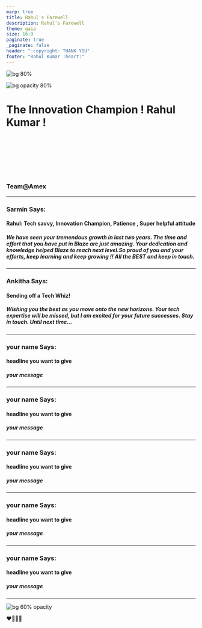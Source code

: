 ```yaml
---
marp: true
title: Rahul's Farewell
description: Rahul's Farewell
theme: gaia
size: 16:9
paginate: true
_paginate: false
header: ":copyright: THANK YOU"
footer: "Rahul Kumar :heart:"
---
```

![bg 80%](image/rahul.jpeg)

![bg opacity 80%](http://img.picturequotes.com/2/542/541515/goodbye-quote-1.jpg)

# <!--fit--> The Innovation Champion ! **Rahul Kumar** ! 

<br /> <br />
<br/><br/>
<br/><br/>

### Team@Amex

<!-- This is presenter note. You can write down notes through HTML comment. -->
---


### Sarmin Says:
#### Rahul: Tech savvy, Innovation Champion, Patience , Super helpful attitude
##### We have seen your tremendous growth in last two years. The time and effort that you have put in Blaze are just amazing. Your dedication and knowledge helped Blaze to reach next level.So proud of you and your efforts, keep learning and keep growing !! All the BEST and keep in touch. 

<!-- _class: lead -->

<style scoped> { font-size:24px;}</style>
---

### Ankitha Says:
####  Sending off a Tech Whiz!
##### Wishing you the best as you move onto the new horizons. Your tech expertise will be missed, but I am excited for your future successes. Stay in touch. Until next time...
<!-- _class: lead -->
<style scoped> { font-size:24px;}</style>
---

### your name Says:
####  headline you want to give
##### your message
<!-- _class: lead -->
<style scoped> { font-size:24px;}</style>
---

### your name Says:
####  headline you want to give
##### your message
<!-- _class: lead -->
<style scoped> { font-size:24px;}</style>
---

### your name Says:
####  headline you want to give
##### your message
<!-- _class: lead -->
<style scoped> { font-size:24px;}</style>
---

### your name Says:
####  headline you want to give
##### your message
<!-- _class: lead -->
<style scoped> { font-size:24px;}</style>
---

### your name Says:
####  headline you want to give
##### your message
<!-- _class: lead -->
<style scoped> { font-size:24px;}</style>
---




![bg 60% opacity ](https://t3.ftcdn.net/jpg/03/81/54/06/240_F_381540621_j9v7wCb1vGTvg7CpucpmHjQaA9MntaGS.jpg)




:heart::purple_heart::green_heart::blue_heart:
 


